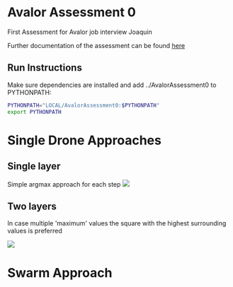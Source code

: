 # Avalor Assessment 0
First Assessment for Avalor job interview Joaquin

Further documentation of the assessment can be found [here](https://github.com/jexalto/AvalorAssessment0/blob/main/docs/CS%20Assessment%201.md)

## Run Instructions
Make sure dependencies are installed and add ../AvalorAssessment0 to PYTHONPATH:

```bash
PYTHONPATH="LOCAL/AvalorAssessment0:$PYTHONPATH"
export PYTHONPATH
```
# Single Drone Approaches
## Single layer
Simple argmax approach for each step
![](https://github.com/jexalto/AvalorAssessment0/blob/feature/algo/extra_layer/src/data/gifs/video_grid20_time30_singlelayer.gif)

## Two layers
In case multiple 'maximum' values the square with the highest surrounding values is preferred

![](https://github.com/jexalto/AvalorAssessment0/blob/feature/algo/extra_layer/src/data/gifs/video_grid20_time30_twolayers.gif)

# Swarm Approach